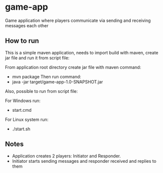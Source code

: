 # game-app
Game application where players communicate via sending and receiving messages each other

How to run
----------
This is a simple maven application, needs to import build with maven, 
create jar file and run it from script file:

From application root directory create jar file with maven command:
- mvn package
Then run command:
- java -jar target/game-app-1.0-SNAPSHOT.jar

Also, possible to run from script file:

For Windows run:
- start.cmd

For Linux system run:
- ./start.sh

Notes
-----
- Application creates 2 players: Initiator and Responder.
- Initiator starts sending messages and responder received and replies to them